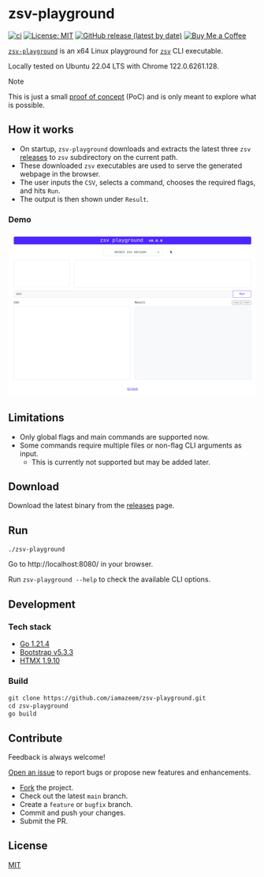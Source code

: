 # zsv-playground

[![ci](https://github.com/iamazeem/zsv-playground/actions/workflows/ci.yml/badge.svg)](https://github.com/iamazeem/zsv-playground/actions/workflows/ci.yml)
[![License: MIT](https://img.shields.io/badge/license-MIT-darkgreen.svg?style=flat-square)](https://github.com/iamAzeem/zsv-playground/blob/main/LICENSE)
[![GitHub release (latest by date)](https://img.shields.io/github/v/release/iamAzeem/zsv-playground?style=flat-square)](https://github.com/iamazeem/zsv-playground/releases)
[![Buy Me a Coffee](https://img.shields.io/badge/Support-Buy%20Me%20A%20Coffee-orange.svg?style=flat-square)](https://www.buymeacoffee.com/iamazeem)

[`zsv-playground`](https://github.com/iamazeem/zsv-playground) is an x64 Linux
playground for [`zsv`](https://github.com/liquidaty/zsv) CLI executable.

Locally tested on Ubuntu 22.04 LTS with Chrome 122.0.6261.128.

> [!NOTE]
>
> This is just a small [proof of
> concept](https://en.wikipedia.org/wiki/Proof_of_concept) (PoC) and is only
> meant to explore what is possible.

## How it works

- On startup, `zsv-playground` downloads and extracts the latest three `zsv`
  [releases](https://github.com/liquidaty/zsv/releases) to `zsv` subdirectory on
  the current path.
- These downloaded `zsv` executables are used to serve the generated webpage in
  the browser.
- The user inputs the `CSV`, selects a command, chooses the required flags, and
  hits `Run`.
- The output is then shown under `Result`.

### Demo

![demo](./demo/demo.gif)

## Limitations

- Only global flags and main commands are supported now.
- Some commands require multiple files or non-flag CLI arguments as input.
  - This is currently not supported but may be added later.

## Download

Download the latest binary from the
[releases](https://github.com/iamazeem/zsv-playground/releases) page.

## Run

```shell
./zsv-playground
```

Go to http://localhost:8080/ in your browser.

Run `zsv-playground --help` to check the available CLI options.

## Development

### Tech stack

- [Go 1.21.4](https://go.dev/doc/install)
- [Bootstrap v5.3.3](https://getbootstrap.com/)
- [HTMX 1.9.10](https://htmx.org/)

### Build

```shell
git clone https://github.com/iamazeem/zsv-playground.git
cd zsv-playground
go build
```

## Contribute

Feedback is always welcome!

[Open an issue](https://github.com/iamazeem/zsv-playground/issues/new/choose) to
report bugs or propose new features and enhancements.

- [Fork](https://github.com/iamazeem/zsv-playground/fork) the project.
- Check out the latest `main` branch.
- Create a `feature` or `bugfix` branch.
- Commit and push your changes.
- Submit the PR.

## License

[MIT](./LICENSE)
